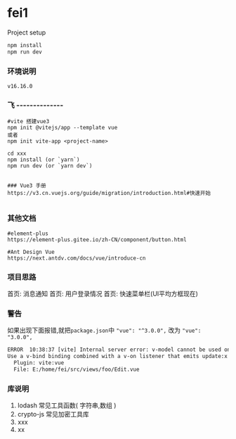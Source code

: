 # fei1
Project setup

```html
npm install
npm run dev
```

### 环境说明

```wiki
v16.16.0
```

### 飞 --------------

```shell
#vite 搭建vue3
npm init @vitejs/app --template vue
或者
npm init vite-app <project-name>

cd xxx
npm install (or `yarn`)
npm run dev (or `yarn dev`)


### Vue3 手册
https://v3.cn.vuejs.org/guide/migration/introduction.html#快速开始


```

### 其他文档

```wiki
#element-plus
https://element-plus.gitee.io/zh-CN/component/button.html

#Ant Design Vue
https://next.antdv.com/docs/vue/introduce-cn
```

### 项目思路

首页:  消息通知
首页:  用户登录情况
首页:  快速菜单栏(UI平均方框现在)

### 警告

如果出现下面报错,就把`package.json`中 `"vue": "^3.0.0",` 改为 `"vue": "3.0.0",`

```html
ERROR  10:38:37 [vite] Internal server error: v-model cannot be used on a prop, because local prop bindings are not writable.
Use a v-bind binding combined with a v-on listener that emits update:x event instead.
  Plugin: vite:vue
  File: E:/home/fei/src/views/foo/Edit.vue
```

### 库说明

1. lodash 常见工具函数( 字符串,数组 )
2. crypto-js 常见加密工具库
3. xxx
4. xx
